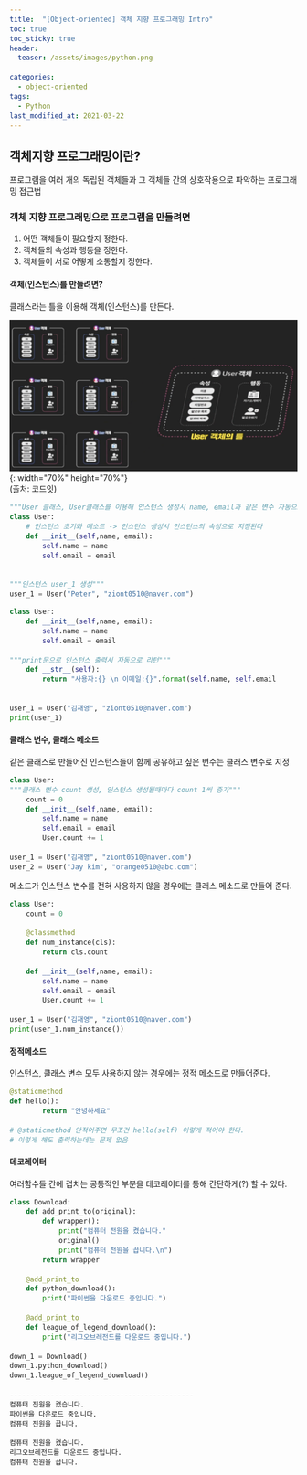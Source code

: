 ```yaml
---
title:  "[Object-oriented] 객체 지향 프로그래밍 Intro"
toc: true
toc_sticky: true
header:
  teaser: /assets/images/python.png

categories:
  - object-oriented
tags:
  - Python
last_modified_at: 2021-03-22
---
```


## 객체지향 프로그래밍이란?

프로그램을 여러 개의 독립된 객체들과 그 객체들 간의 상호작용으로 파악하는 프로그래밍 접근법

### 객체 지향 프로그래밍으로 프로그램을 만들려면

1. 어떤 객체들이 필요할지 정한다.
2. 객체들의 속성과 행동을 정한다.
3. 객체들이 서로 어떻게 소통할지 정한다.

#### 객체(인스턴스)를 만들려면?

클래스라는 틀을 이용해 객체(인스턴스)를 만든다.  

![](/assets/images/class.png){: width="70%" height="70%"}  
(출처: 코드잇)

```python
"""User 클래스, User클래스를 이용해 인스턴스 생성시 name, email과 같은 변수 자동으로 지정"""
class User:
	# 인스턴스 초기화 메소드 -> 인스턴스 생성시 인스턴스의 속성으로 지정된다
	def __init__(self,name, email):
		self.name = name
		self.email = email


"""인스턴스 user_1 생성"""
user_1 = User("Peter", "ziont0510@naver.com")
```

```python
class User:
    def __init__(self,name, email):
		self.name = name
		self.email = email

"""print문으로 인스턴스 출력시 자동으로 리턴"""
	def __str__(self):
		return "사용자:{} \n 이메일:{}".format(self.name, self.email


user_1 = User("김재영", "ziont0510@naver.com")
print(user_1)
```

#### 클래스 변수, 클래스 메소드

같은 클래스로 만들어진 인스턴스들이 함께 공유하고 싶은 변수는 클래스 변수로 지정

```python
class User:
"""클래스 변수 count 생성, 인스턴스 생성될때마다 count 1씩 증가"""
	count = 0
	def __init__(self,name, email):
		self.name = name
		self.email = email
		User.count += 1

user_1 = User("김재영", "ziont0510@naver.com")
user_2 = User("Jay kim", "orange0510@abc.com")
```

메소드가 인스턴스 변수를 전혀 사용하지 않을 경우에는 클래스 메소드로 만들어 준다.

```python
class User:
	count = 0

	@classmethod
	def num_instance(cls):
		return cls.count

	def __init__(self,name, email):
		self.name = name
		self.email = email
		User.count += 1

user_1 = User("김재영", "ziont0510@naver.com")
print(user_1.num_instance())

```

#### 정적메소드

인스턴스, 클래스 변수 모두 사용하지 않는 경우에는 정적 메소드로 만들어준다.

```python
@staticmethod
def hello():
		return "안녕하세요"

# @staticmethod 안적어주면 무조건 hello(self) 이렇게 적어야 한다.
# 이렇게 해도 출력하는데는 문제 없음
```

#### 데코레이터

여러함수들 간에 겹치는 공통적인 부분을 데코레이터를 통해 간단하게(?) 할 수 있다.

```python
class Download:
	def add_print_to(original):
		def wrapper():
			print("컴퓨터 전원을 켰습니다."
			original()
			print("컴퓨터 전원을 끕니다.\n")
		return wrapper

	@add_print_to
	def python_download():
		print("파이썬을 다운로드 중입니다.")
	
	@add_print_to
	def league_of_legend_download():
		print("리그오브레전드를 다운로드 중입니다.")

down_1 = Download()
down_1.python_download()
down_1.league_of_legend_download()

---------------------------------------------
컴퓨터 전원을 켰습니다.
파이썬을 다운로드 중입니다.
컴퓨터 전원을 끕니다.

컴퓨터 전원을 켰습니다.
리그오브레전드를 다운로드 중입니다.
컴퓨터 전원을 끕니다.
```